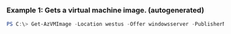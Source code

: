 ### Example 1: Gets a virtual machine image. (autogenerated)
```powershell
PS C:\> Get-AzVMImage -Location westus -Offer windowsserver -PublisherName MicrosoftWindowsServer -Skus {Skus}
```

